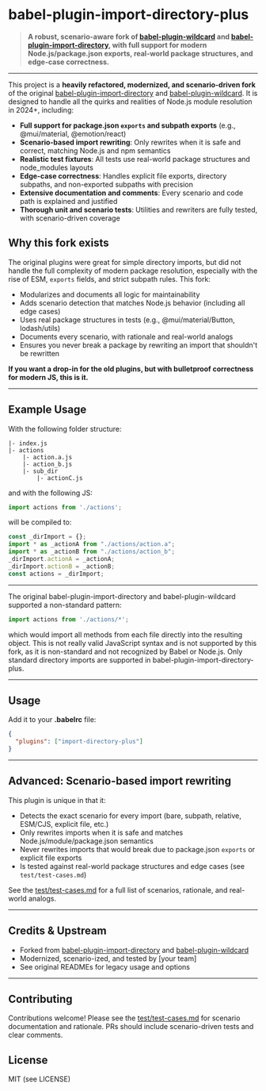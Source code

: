 # babel-plugin-import-directory-plus

> **A robust, scenario-aware fork of [babel-plugin-wildcard](https://github.com/babel-utils/babel-plugin-wildcard) and [babel-plugin-import-directory](https://github.com/59naga/babel-plugin-import-directory), with full support for modern Node.js/package.json exports, real-world package structures, and edge-case correctness.**

---

This project is a **heavily refactored, modernized, and scenario-driven fork** of the original [babel-plugin-import-directory](https://github.com/59naga/babel-plugin-import-directory) and [babel-plugin-wildcard](https://github.com/babel-utils/babel-plugin-wildcard). It is designed to handle all the quirks and realities of Node.js module resolution in 2024+, including:

- **Full support for package.json `exports` and subpath exports** (e.g., @mui/material, @emotion/react)
- **Scenario-based import rewriting**: Only rewrites when it is safe and correct, matching Node.js and npm semantics
- **Realistic test fixtures**: All tests use real-world package structures and node_modules layouts
- **Edge-case correctness**: Handles explicit file exports, directory subpaths, and non-exported subpaths with precision
- **Extensive documentation and comments**: Every scenario and code path is explained and justified
- **Thorough unit and scenario tests**: Utilities and rewriters are fully tested, with scenario-driven coverage

## Why this fork exists

The original plugins were great for simple directory imports, but did not handle the full complexity of modern package resolution, especially with the rise of ESM, `exports` fields, and strict subpath rules. This fork:

- Modularizes and documents all logic for maintainability
- Adds scenario detection that matches Node.js behavior (including all edge cases)
- Uses real package structures in tests (e.g., @mui/material/Button, lodash/utils)
- Documents every scenario, with rationale and real-world analogs
- Ensures you never break a package by rewriting an import that shouldn't be rewritten

**If you want a drop-in for the old plugins, but with bulletproof correctness for modern JS, this is it.**

---

## Example Usage

With the following folder structure:

```
|- index.js
|- actions
    |- action.a.js
    |- action_b.js
    |- sub_dir
        |- actionC.js
```

and with the following JS:

```javascript
import actions from './actions';
```

will be compiled to:

```javascript
const _dirImport = {};
import * as _actionA from "./actions/action.a";
import * as _actionB from "./actions/action_b";
_dirImport.actionA = _actionA;
_dirImport.actionB = _actionB;
const actions = _dirImport;
```

---


The original babel-plugin-import-directory and babel-plugin-wildcard supported a non-standard pattern:

```javascript
import actions from './actions/*';
```

which would import all methods from each file directly into the resulting object. This is not really valid JavaScript syntax and is not supported by this fork, as it is non-standard and not recognized by Babel or Node.js. Only standard directory imports are supported in babel-plugin-import-directory-plus.


---

## Usage

Add it to your **.babelrc** file:

```json
{
  "plugins": ["import-directory-plus"]
}
```

---

## Advanced: Scenario-based import rewriting

This plugin is unique in that it:
- Detects the exact scenario for every import (bare, subpath, relative, ESM/CJS, explicit file, etc.)
- Only rewrites imports when it is safe and matches Node.js/module/package.json semantics
- Never rewrites imports that would break due to package.json `exports` or explicit file exports
- Is tested against real-world package structures and edge cases (see `test/test-cases.md`)

See the [test/test-cases.md](./test/test-cases.md) for a full list of scenarios, rationale, and real-world analogs.

---

## Credits & Upstream

- Forked from [babel-plugin-import-directory](https://github.com/59naga/babel-plugin-import-directory) and [babel-plugin-wildcard](https://github.com/babel-utils/babel-plugin-wildcard)
- Modernized, scenario-ized, and tested by [your team]
- See original READMEs for legacy usage and options

---

## Contributing

Contributions welcome! Please see the [test/test-cases.md](./test/test-cases.md) for scenario documentation and rationale. PRs should include scenario-driven tests and clear comments.

## License

MIT (see LICENSE)
